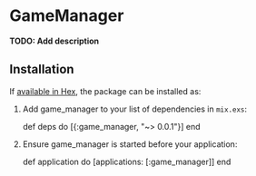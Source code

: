 # GameManager

**TODO: Add description**

## Installation

If [available in Hex](https://hex.pm/docs/publish), the package can be installed as:

  1. Add game_manager to your list of dependencies in `mix.exs`:

        def deps do
          [{:game_manager, "~> 0.0.1"}]
        end

  2. Ensure game_manager is started before your application:

        def application do
          [applications: [:game_manager]]
        end

